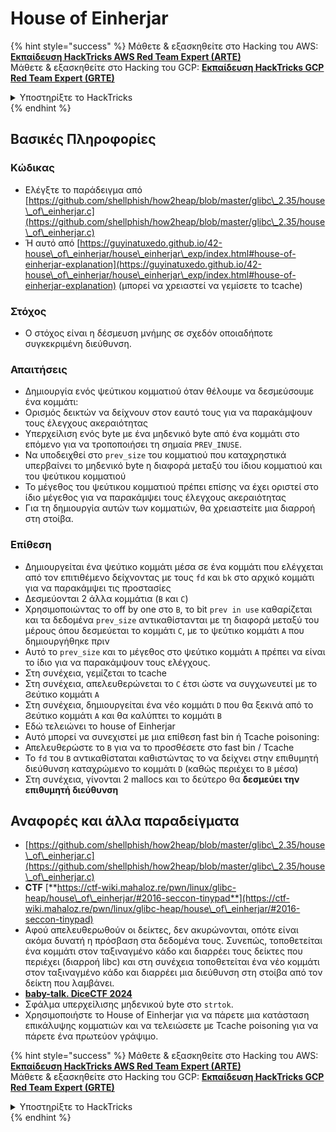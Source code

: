 # House of Einherjar

{% hint style="success" %}
Μάθετε & εξασκηθείτε στο Hacking του AWS:<img src="/.gitbook/assets/arte.png" alt="" data-size="line">[**Εκπαίδευση HackTricks AWS Red Team Expert (ARTE)**](https://training.hacktricks.xyz/courses/arte)<img src="/.gitbook/assets/arte.png" alt="" data-size="line">\
Μάθετε & εξασκηθείτε στο Hacking του GCP: <img src="/.gitbook/assets/grte.png" alt="" data-size="line">[**Εκπαίδευση HackTricks GCP Red Team Expert (GRTE)**<img src="/.gitbook/assets/grte.png" alt="" data-size="line">](https://training.hacktricks.xyz/courses/grte)

<details>

<summary>Υποστηρίξτε το HackTricks</summary>

* Ελέγξτε τα [**σχέδια συνδρομής**](https://github.com/sponsors/carlospolop)!
* **Εγγραφείτε** 💬 [**στην ομάδα Discord**](https://discord.gg/hRep4RUj7f) ή στην [**ομάδα telegram**](https://t.me/peass) ή **ακολουθήστε** μας στο **Twitter** 🐦 [**@hacktricks\_live**](https://twitter.com/hacktricks\_live)**.**
* **Μοιραστείτε κόλπα χάκερ υποβάλλοντας PRs στα** [**HackTricks**](https://github.com/carlospolop/hacktricks) και [**HackTricks Cloud**](https://github.com/carlospolop/hacktricks-cloud) αποθετήρια του github.

</details>
{% endhint %}

## Βασικές Πληροφορίες

### Κώδικας

* Ελέγξτε το παράδειγμα από [https://github.com/shellphish/how2heap/blob/master/glibc\_2.35/house\_of\_einherjar.c](https://github.com/shellphish/how2heap/blob/master/glibc\_2.35/house\_of\_einherjar.c)
* Ή αυτό από [https://guyinatuxedo.github.io/42-house\_of\_einherjar/house\_einherjar\_exp/index.html#house-of-einherjar-explanation](https://guyinatuxedo.github.io/42-house\_of\_einherjar/house\_einherjar\_exp/index.html#house-of-einherjar-explanation) (μπορεί να χρειαστεί να γεμίσετε το tcache)

### Στόχος

* Ο στόχος είναι η δέσμευση μνήμης σε σχεδόν οποιαδήποτε συγκεκριμένη διεύθυνση.

### Απαιτήσεις

* Δημιουργία ενός ψεύτικου κομματιού όταν θέλουμε να δεσμεύσουμε ένα κομμάτι:
* Ορισμός δεικτών να δείχνουν στον εαυτό τους για να παρακάμψουν τους έλεγχους ακεραιότητας
* Υπερχείλιση ενός byte με ένα μηδενικό byte από ένα κομμάτι στο επόμενο για να τροποποιήσει τη σημαία `PREV_INUSE`.
* Να υποδειχθεί στο `prev_size` του κομματιού που καταχρηστικά υπερβαίνει το μηδενικό byte η διαφορά μεταξύ του ίδιου κομματιού και του ψεύτικου κομματιού
* Το μέγεθος του ψεύτικου κομματιού πρέπει επίσης να έχει οριστεί στο ίδιο μέγεθος για να παρακάμψει τους έλεγχους ακεραιότητας
* Για τη δημιουργία αυτών των κομματιών, θα χρειαστείτε μια διαρροή στη στοίβα.

### Επίθεση

* Δημιουργείται ένα ψεύτικο κομμάτι μέσα σε ένα κομμάτι που ελέγχεται από τον επιτιθέμενο δείχνοντας με τους `fd` και `bk` στο αρχικό κομμάτι για να παρακάμψει τις προστασίες
* Δεσμεύονται 2 άλλα κομμάτια (`B` και `C`)
* Χρησιμοποιώντας το off by one στο `B`, το bit `prev in use` καθαρίζεται και τα δεδομένα `prev_size` αντικαθίστανται με τη διαφορά μεταξύ του μέρους όπου δεσμεύεται το κομμάτι `C`, με το ψεύτικο κομμάτι `A` που δημιουργήθηκε πριν
* Αυτό το `prev_size` και το μέγεθος στο ψεύτικο κομμάτι `A` πρέπει να είναι το ίδιο για να παρακάμψουν τους ελέγχους.
* Στη συνέχεια, γεμίζεται το tcache
* Στη συνέχεια, απελευθερώνεται το `C` έτσι ώστε να συγχωνευτεί με το Ϩεύτικο κομμάτι `A`
* Στη συνέχεια, δημιουργείται ένα νέο κομμάτι `D` που θα ξεκινά από το Ϩεύτικο κομμάτι `A` και θα καλύπτει το κομμάτι `B`
* Εδώ τελειώνει το house of Einherjar
* Αυτό μπορεί να συνεχιστεί με μια επίθεση fast bin ή Tcache poisoning:
* Απελευθερώστε το `B` για να το προσθέσετε στο fast bin / Tcache
* Το `fd` του `B` αντικαθίσταται καθιστώντας το να δείχνει στην επιθυμητή διεύθυνση καταχρώμενο το κομμάτι `D` (καθώς περιέχει το `B` μέσα)&#x20;
* Στη συνέχεια, γίνονται 2 mallocs και το δεύτερο θα **δεσμεύει την επιθυμητή διεύθυνση**

## Αναφορές και άλλα παραδείγματα

* [https://github.com/shellphish/how2heap/blob/master/glibc\_2.35/house\_of\_einherjar.c](https://github.com/shellphish/how2heap/blob/master/glibc\_2.35/house\_of\_einherjar.c)
* **CTF** [**https://ctf-wiki.mahaloz.re/pwn/linux/glibc-heap/house\_of\_einherjar/#2016-seccon-tinypad**](https://ctf-wiki.mahaloz.re/pwn/linux/glibc-heap/house\_of\_einherjar/#2016-seccon-tinypad)
* Αφού απελευθερωθούν οι δείκτες, δεν ακυρώνονται, οπότε είναι ακόμα δυνατή η πρόσβαση στα δεδομένα τους. Συνεπώς, τοποθετείται ένα κομμάτι στον ταξιναγμένο κάδο και διαρρέει τους δείκτες που περιέχει (διαρροή libc) και στη συνέχεια τοποθετείται ένα νέο κομμάτι στον ταξιναγμένο κάδο και διαρρέει μια διεύθυνση στη στοίβα από τον δείκτη που λαμβάνει.
* [**baby-talk. DiceCTF 2024**](https://7rocky.github.io/en/ctf/other/dicectf/baby-talk/)
* Σφάλμα υπερχείλισης μηδενικού byte στο `strtok`.
* Χρησιμοποιήστε το House of Einherjar για να πάρετε μια κατάσταση επικάλυψης κομματιών και να τελειώσετε με Tcache poisoning για να πάρετε ένα πρωτεύον γράψιμο. 

{% hint style="success" %}
Μάθετε & εξασκηθείτε στο Hacking του AWS:<img src="/.gitbook/assets/arte.png" alt="" data-size="line">[**Εκπαίδευση HackTricks AWS Red Team Expert (ARTE)**](https://training.hacktricks.xyz/courses/arte)<img src="/.gitbook/assets/arte.png" alt="" data-size="line">\
Μάθετε & εξασκηθείτε στο Hacking του GCP: <img src="/.gitbook/assets/grte.png" alt="" data-size="line">[**Εκπαίδευση HackTricks GCP Red Team Expert (GRTE)**<img src="/.gitbook/assets/grte.png" alt="" data-size="line">](https://training.hacktricks.xyz/courses/grte)

<details>

<summary>Υποστηρίξτε το HackTricks</summary>

* Ελέγξτε τα [**σχέδια συνδρομής**](https://github.com/sponsors/carlospolop)!
* **Εγγραφείτε** 💬 [**στην ομάδα Discord**](https://discord.gg/hRep4RUj7f) ή στην [**ομάδα telegram**](https://t.me/peass) ή **ακολουθήστε** μας στο **Twitter** 🐦 [**@hacktricks\_live**](https://twitter.com/hacktricks\_live)**.**
* **Μοιραστείτε κόλπα χάκερ υποβάλλοντας PRs στα** [**HackTricks**](https://github.com/carlospolop/hacktricks) και [**HackTricks Cloud**](https://github.com/carlospolop/hacktricks-cloud) αποθετήρια του github.

</details>
{% endhint %}
